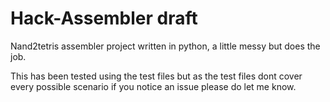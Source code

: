 # Hack-Assembler draft
Nand2tetris assembler project written in python, a little messy but does the job.

This has been tested using the test files but as the test files dont cover every possible scenario if you notice an issue please do let me know.
